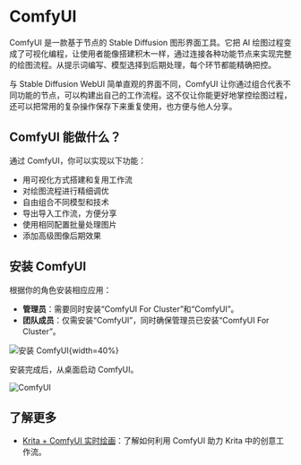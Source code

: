 # ComfyUI

ComfyUI 是一款基于节点的 Stable Diffusion 图形界面工具。它把 AI 绘图过程变成了可视化编程，让使用者能像搭建积木一样，通过连接各种功能节点来实现完整的绘图流程。从提示词编写、模型选择到后期处理，每个环节都能精确把控。

与 Stable Diffusion WebUI 简单直观的界面不同，ComfyUI 让你通过组合代表不同功能的节点，可以构建出自己的工作流程。这不仅让你能更好地掌控绘图过程，还可以把常用的复杂操作保存下来重复使用，也方便与他人分享。

## ComfyUI 能做什么？
通过 ComfyUI，你可以实现以下功能：

* 用可视化方式搭建和复用工作流
* 对绘图流程进行精细调优
* 自由组合不同模型和技术
* 导出导入工作流，方便分享
* 使用相同配置批量处理图片
* 添加高级图像后期效果

## 安装 ComfyUI

根据你的角色安装相应应用：
* **管理员**：需要同时安装“ComfyUI For Cluster”和“ComfyUI”。
* **团队成员**：仅需安装“ComfyUI”，同时确保管理员已安装“ComfyUI For Cluster”。

![安装 ComfyUI](/images/manual/tutorials/install-comfyui.png){width=40%}

安装完成后，从桌面启动 ComfyUI。

![ComfyUI](/images/manual/use-cases/comfyui.png#bordered)

## 了解更多
- [Krita + ComfyUI 实时绘画](../tutorials/comfyui-for-krita.md)：了解如何利用 ComfyUI 助力 Krita 中的创意工作流。
